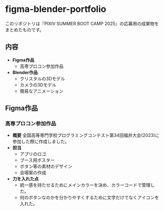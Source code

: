 # figma-blender-portfolio
このリポジトリは『PIXIV SUMMER BOOT CAMP 2025』の応募用の成果物をまとめたものです。
## 内容
- **Figma作品**
  - 高専プロコン参加作品
- **Blender作品**
  - クリスタルの3Dモデル
  - カメラの3Dモデル
  - 簡易なアニメーション

## Figma作品
### 高専プロコン参加作品
- **概要**
  全国高等専門学校プログラミングコンテスト第34回福井大会(2023)に参加した際に作成しました。
- **担当**
  - アプリのロゴ
  - ブース用ポスター
  - ボタン等の素材のデザイン
  - 会場案の作成
- **力を入れた点**
  - 統一感を持たせるためにメインカラーを決め、カラーコードで管理した。
  - 何のボタンなのかを分かりやすくするために文字だけでなくアイコンを入れた。
